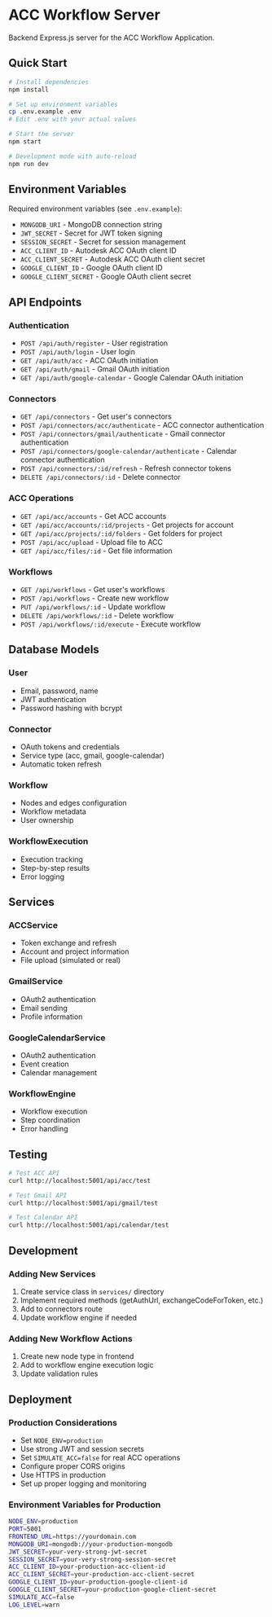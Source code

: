 # ACC Workflow Server

Backend Express.js server for the ACC Workflow Application.

## Quick Start

```bash
# Install dependencies
npm install

# Set up environment variables
cp .env.example .env
# Edit .env with your actual values

# Start the server
npm start

# Development mode with auto-reload
npm run dev
```

## Environment Variables

Required environment variables (see `.env.example`):

- `MONGODB_URI` - MongoDB connection string
- `JWT_SECRET` - Secret for JWT token signing
- `SESSION_SECRET` - Secret for session management
- `ACC_CLIENT_ID` - Autodesk ACC OAuth client ID
- `ACC_CLIENT_SECRET` - Autodesk ACC OAuth client secret
- `GOOGLE_CLIENT_ID` - Google OAuth client ID
- `GOOGLE_CLIENT_SECRET` - Google OAuth client secret

## API Endpoints

### Authentication
- `POST /api/auth/register` - User registration
- `POST /api/auth/login` - User login
- `GET /api/auth/acc` - ACC OAuth initiation
- `GET /api/auth/gmail` - Gmail OAuth initiation
- `GET /api/auth/google-calendar` - Google Calendar OAuth initiation

### Connectors
- `GET /api/connectors` - Get user's connectors
- `POST /api/connectors/acc/authenticate` - ACC connector authentication
- `POST /api/connectors/gmail/authenticate` - Gmail connector authentication
- `POST /api/connectors/google-calendar/authenticate` - Calendar connector authentication
- `POST /api/connectors/:id/refresh` - Refresh connector tokens
- `DELETE /api/connectors/:id` - Delete connector

### ACC Operations
- `GET /api/acc/accounts` - Get ACC accounts
- `GET /api/acc/accounts/:id/projects` - Get projects for account
- `GET /api/acc/projects/:id/folders` - Get folders for project
- `POST /api/acc/upload` - Upload file to ACC
- `GET /api/acc/files/:id` - Get file information

### Workflows
- `GET /api/workflows` - Get user's workflows
- `POST /api/workflows` - Create new workflow
- `PUT /api/workflows/:id` - Update workflow
- `DELETE /api/workflows/:id` - Delete workflow
- `POST /api/workflows/:id/execute` - Execute workflow

## Database Models

### User
- Email, password, name
- JWT authentication
- Password hashing with bcrypt

### Connector
- OAuth tokens and credentials
- Service type (acc, gmail, google-calendar)
- Automatic token refresh

### Workflow
- Nodes and edges configuration
- Workflow metadata
- User ownership

### WorkflowExecution
- Execution tracking
- Step-by-step results
- Error logging

## Services

### ACCService
- Token exchange and refresh
- Account and project information
- File upload (simulated or real)

### GmailService
- OAuth2 authentication
- Email sending
- Profile information

### GoogleCalendarService
- OAuth2 authentication
- Event creation
- Calendar management

### WorkflowEngine
- Workflow execution
- Step coordination
- Error handling

## Testing

```bash
# Test ACC API
curl http://localhost:5001/api/acc/test

# Test Gmail API
curl http://localhost:5001/api/gmail/test

# Test Calendar API
curl http://localhost:5001/api/calendar/test
```

## Development

### Adding New Services
1. Create service class in `services/` directory
2. Implement required methods (getAuthUrl, exchangeCodeForToken, etc.)
3. Add to connectors route
4. Update workflow engine if needed

### Adding New Workflow Actions
1. Create new node type in frontend
2. Add to workflow engine execution logic
3. Update validation rules

## Deployment

### Production Considerations
- Set `NODE_ENV=production`
- Use strong JWT and session secrets
- Set `SIMULATE_ACC=false` for real ACC operations
- Configure proper CORS origins
- Use HTTPS in production
- Set up proper logging and monitoring

### Environment Variables for Production
```bash
NODE_ENV=production
PORT=5001
FRONTEND_URL=https://yourdomain.com
MONGODB_URI=mongodb://your-production-mongodb
JWT_SECRET=your-very-strong-jwt-secret
SESSION_SECRET=your-very-strong-session-secret
ACC_CLIENT_ID=your-production-acc-client-id
ACC_CLIENT_SECRET=your-production-acc-client-secret
GOOGLE_CLIENT_ID=your-production-google-client-id
GOOGLE_CLIENT_SECRET=your-production-google-client-secret
SIMULATE_ACC=false
LOG_LEVEL=warn
```
